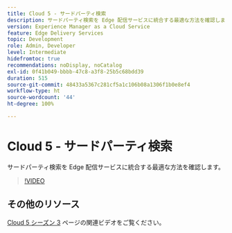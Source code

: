 ```yaml
---
title: Cloud 5 - サードパーティ検索
description: サードパーティ検索を Edge 配信サービスに統合する最適な方法を確認します。
version: Experience Manager as a Cloud Service
feature: Edge Delivery Services
topic: Development
role: Admin, Developer
level: Intermediate
hidefromtoc: true
recommendations: noDisplay, noCatalog
exl-id: 0f41b049-bbbb-47c8-a3f8-25b5c68bdd39
duration: 515
source-git-commit: 48433a5367c281cf5a1c106b08a1306f1b0e8ef4
workflow-type: ht
source-wordcount: '44'
ht-degree: 100%

---
```


# Cloud 5 - サードパーティ検索

サードパーティ検索を Edge 配信サービスに統合する最適な方法を確認します。

>[!VIDEO](https://video.tv.adobe.com/v/3452594?quality=12&learn=on&captions=jpn)

## その他のリソース

[Cloud 5 シーズン 3](../cloud5-season-3.md) ページの関連ビデオをご覧ください。
